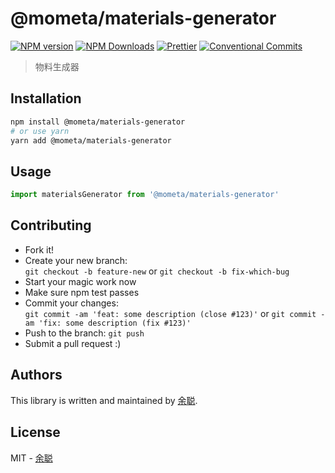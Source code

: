 # @mometa/materials-generator

[![NPM version](https://img.shields.io/npm/v/@mometa/materials-generator.svg?style=flat-square)](https://www.npmjs.com/package/@mometa/materials-generator)
[![NPM Downloads](https://img.shields.io/npm/dm/@mometa/materials-generator.svg?style=flat-square&maxAge=43200)](https://www.npmjs.com/package/@mometa/materials-generator)
[![Prettier](https://img.shields.io/badge/code_style-prettier-ff69b4.svg?style=flat-square)](https://prettier.io/)
[![Conventional Commits](https://img.shields.io/badge/Conventional%20Commits-1.0.0-yellow.svg?style=flat-square)](https://conventionalcommits.org)

> 物料生成器

## Installation

```bash
npm install @mometa/materials-generator
# or use yarn
yarn add @mometa/materials-generator
```

## Usage

```javascript
import materialsGenerator from '@mometa/materials-generator'
```

## Contributing

- Fork it!
- Create your new branch:  
  `git checkout -b feature-new` or `git checkout -b fix-which-bug`
- Start your magic work now
- Make sure npm test passes
- Commit your changes:  
  `git commit -am 'feat: some description (close #123)'` or `git commit -am 'fix: some description (fix #123)'`
- Push to the branch: `git push`
- Submit a pull request :)

## Authors

This library is written and maintained by [余聪](mailto:yucong@yuanfudao.com).

## License

MIT - [余聪](mailto:yucong@yuanfudao.com)
